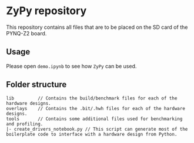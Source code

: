 # ZyPy repository

This repository contains all files that are to be placed on the SD card of the PYNQ-Z2 board.

## Usage

Please open `demo.ipynb` to see how `ZyPy` can be used.

## Folder structure

```
lib         // Contains the build/benchmark files for each of the hardware designs.
overlays    // Contains the .bit/.hwh files for each of the hardware designs.
tools       // Contains some additional files used for benchmarking and profiling.
|- create_drivers_notebook.py // This script can generate most of the boilerplate code to interface with a hardware design from Python.
```